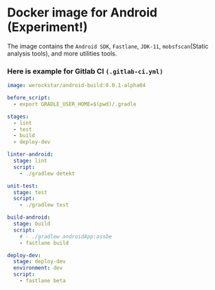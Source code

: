 # Docker image for Android (Experiment!)

The image contains the `Android SDK`, `Fastlane`, `JDK-11`, `mobsfscan`(Static analysis tools), and more utilities tools.

### Here is example for Gitlab CI `(.gitlab-ci.yml)`
```yaml
image: werockstar/android-build:0.0.1-alpha04

before_script:
  - export GRADLE_USER_HOME=$(pwd)/.gradle

stages:      
  - lint
  - test
  - build
  - deploy-dev

linter-android:   
  stage: lint
  script:
    - ./gradlew detekt 

unit-test:   
  stage: test    
  script:
    - ./gradlew test

build-android:
  stage: build
  script:
    # - ./gradlew androidApp:assDe
    - fastlane build

deploy-dev:    
  stage: deploy-dev
  environment: dev
  script:
    - fastlane beta
```
